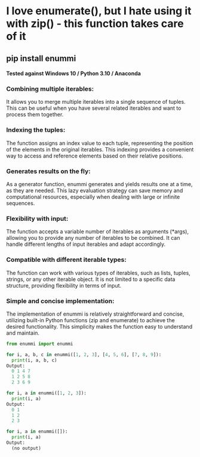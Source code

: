 # I love enumerate(), but I hate using it with zip() - this function takes care of it 

## pip install enummi 

#### Tested against Windows 10 / Python 3.10 / Anaconda 


### Combining multiple iterables: 

It allows you to merge multiple iterables into a single sequence of tuples. This can be useful when you have several related iterables and want to process them together.

### Indexing the tuples: 

The function assigns an index value to each tuple, representing the position of the elements in the original iterables. This indexing provides a convenient way to access and reference elements based on their relative positions.

### Generates results on the fly: 

As a generator function, enummi generates and yields results one at a time, as they are needed. This lazy evaluation strategy can save memory and computational resources, especially when dealing with large or infinite sequences.

### Flexibility with input: 

The function accepts a variable number of iterables as arguments (*args), allowing you to provide any number of iterables to be combined. It can handle different lengths of input iterables and adapt accordingly.

### Compatible with different iterable types: 

The function can work with various types of iterables, such as lists, tuples, strings, or any other iterable object. It is not limited to a specific data structure, providing flexibility in terms of input.

### Simple and concise implementation: 

The implementation of enummi is relatively straightforward and concise, utilizing built-in Python functions (zip and enumerate) to achieve the desired functionality. This simplicity makes the function easy to understand and maintain.

```python
from enummi import enummi

for i, a, b, c in enummi([1, 2, 3], [4, 5, 6], [7, 8, 9]):
  print(i, a, b, c)
Output:
  0 1 4 7
  1 2 5 8
  2 3 6 9

for i, a in enummi([1, 2, 3]):
  print(i, a)
Output:
  0 1
  1 2
  2 3

for i, a in enummi([]):
  print(i, a)
Output:
  (no output)
```